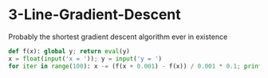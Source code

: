 # 3-Line-Gradient-Descent
Probably the shortest gradient descent algorithm ever in existence

```py
def f(x): global y; return eval(y)
x = float(input('x = ')); y = input('y = ')
for iter in range(100): x -= (f(x + 0.001) - f(x)) / 0.001 * 0.1; print('\nx =', x, '\ny =', f(x))
  ```
